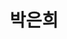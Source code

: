 ---
layout: page
title: 박은희
description: M.S
img: /assets/img/박은희.jpg
importance: 4
category: current
---